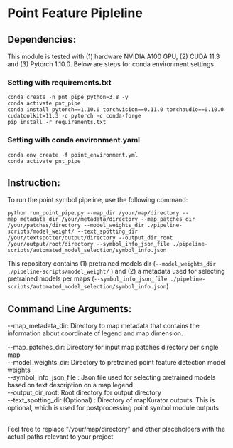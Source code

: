 # Point Feature Pipleline

## Dependencies:

This module is tested with (1) hardware NVIDIA A100 GPU, (2) CUDA 11.3 and (3) Pytorch 1.10.0.
Below are steps for conda environment settings 

### Setting with requirements.txt
```
conda create -n pnt_pipe python=3.8 -y
conda activate pnt_pipe
conda install pytorch==1.10.0 torchvision==0.11.0 torchaudio==0.10.0 cudatoolkit=11.3 -c pytorch -c conda-forge
pip install -r requirements.txt

```

### Setting with conda environment.yaml
```
conda env create -f point_environment.yml
conda activate pnt_pipe
```

## Instruction:

To run the point symbol pipeline, use the following command:

``` python run_point_pipe.py --map_dir /your/map/directory --map_metadata_dir /your/metadata/directory --map_patches_dir /your/patches/directory --model_weights_dir ./pipeline-scripts/model_weight/ --text_spotting_dir /your/textspotter/output/directory --output_dir_root /your/output/root/directory --symbol_info_json_file ./pipeline-scripts/automated_model_selection/symbol_info.json ```


This repository contains (1) pretrained models dir  (```--model_weights_dir ./pipeline-scripts/model_weight/``` )  and (2) a metadata used for selecting pretrained models per maps (```--symbol_info_json_file ./pipeline-scripts/automated_model_selection/symbol_info.json```) 


## Command Line Arguments:
--map_metadata_dir: Directory to map metadata that contains the 
information about coordinate of legend and map dimension. <br>
<!-- --cropped_legend_dir: Directory to save the cropped legend  <br>
--template_dir: Directory to the legend template  <br>
--processed_legend_dir: Directory to save the processed cropped legend  <br> -->
--map_patches_dir: Directory for input map patches directory per single map  <br>
--model_weights_dir: Directory to pretrained point feature detection model 
weights  <br>
--symbol_info_json_file : Json file used for selecting pretrained models based on text description on a map legend <br>
--output_dir_root: Root directory for output directory  <br>
--text_spotting_dir (Optional) : Directory of mapKurator outputs. This is optional, which is used for postprocessing point symbol module outputs <br>

 <br>
Feel free to replace "/your/map/directory" and other placeholders with the 
actual paths relevant to your project
 

